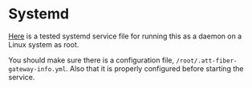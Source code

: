 # Systemd
[Here](/systemd/att-fiber-gateway-info.service) is a tested systemd service file
for running this as a daemon on a Linux system as root.

You should make sure there is a configuration file,
`/root/.att-fiber-gateway-info.yml`. Also that it is properly configured before
starting the service.
